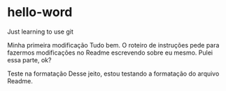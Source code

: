 # hello-word
Just learning to use git

Minha primeira modificação
  Tudo bem. O roteiro de instruções pede para fazermos modificações no Readme escrevendo sobre eu mesmo.
  Pulei essa parte, ok?
  
Teste na formatação
  Desse jeito, estou testando a formatação do arquivo Readme.
